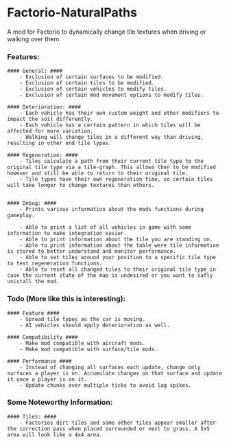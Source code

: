 # Factorio-NaturalPaths #
A mod for Factorio to dynamically change tile textures when driving or walking over them.

### Features: ###

    #### General: ####
        - Exclusion of certain surfaces to be modified.
        - Exclusion of certain tiles to be modified.
        - Exclusion of certain vehicles to modify tiles.
        - Exclusion of certain mod movement options to modify tiles.

    #### Deterioration: ####
        - Each vehicle has their own custom weight and other modifiers to impact the soil differently.
        - Each vehicle has a certain pattern in which tiles will be affected for more variation.
        - Walking will change tiles in a different way than driving, resulting in other end tile types.

    #### Regeneration: ####
        - Tiles calculate a path from their current tile type to the original tile type via a tile-graph. This allows then to be modified however and still be able to return to their original tile.
        - Tile types have their own regeneration time, so certain tiles will take longer to change textures than others.


    #### Debug: ####
        - Prints various information about the mods functions during gameplay.

        - Able to print a list of all vehicles in game with some information to make integration easier.
        - Able to print information about the tile you are standing on.
        - Able to print information about the table were tile information is stored to better understand and monitor performance.
        - Able to set tiles around your position to a specific tile type to test regeneration functions.
        - Able to reset all changed tiles to their original tile type in case the current state of the map is undesired or you want to safly unistall the mod.


### Todo (More like this is interesting): ###

    #### Feature ####
        - Spread tile types as the car is moving.
        - AI vehicles should apply deterioration as well.

    #### Compatibility ####
        - Make mod compatible with aircraft mods.
        - Make mod compatible with surface/tile mods.

    #### Performance ####
        - Instead of changing all surfaces each update, change only surfaces a player is on. Accumulate changes on that surface and update it once a player is on it.
        - Update chunks over multiple ticks to avoid lag spikes.


### Some Noteworthy Information: ###

    #### Tiles: ####
        - Factorios dirt tiles and some other tiles appear smaller after the correction pass when placed surrounded or next to grass. A 5x5 area will look like a 4x4 area.
